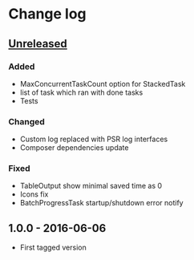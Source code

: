 # Change log

## [Unreleased][unreleased]

### Added
- MaxConcurrentTaskCount option for StackedTask
- list of task which ran with done tasks
- Tests

### Changed
- Custom log replaced with PSR log interfaces
- Composer dependencies update

### Fixed
- TableOutput show minimal saved time as 0
- Icons fix
- BatchProgressTask startup/shutdown error notify

## 1.0.0 - 2016-06-06
- First tagged version

[unreleased]: https://github.com/ricco24/parallel/compare/1.0.0...HEAD
[1.0.0]: https://github.com/ricco24/parallel/compare/984a8b517355aacb21db72f2750e699ddb49d280...1.0.0
